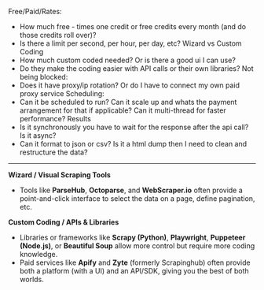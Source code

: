 
Free/Paid/Rates:
- How much free - times one credit or free credits every month (and do those credits roll over)?
- Is there a limit per second, per hour, per day, etc?
Wizard vs Custom Coding
- How much custom coded needed? Or is there a good ui I can use?
- Do they make the coding easier with API calls or their own libraries?
Not being blocked:
- Does it have proxy/ip rotation? Or do I have to connect my own paid proxy service
Scheduling:
- Can it be scheduled to run? Can it scale up and whats the payment arrangement for that if applicable? Can it multi-thread for faster performance?
Results
- Is it synchronously you have to wait for the response after the api call? Is it async? 
- Can it format to json or csv? Is it a html dump then I need to clean and restructure the data?

---

**Wizard / Visual Scraping Tools**

- Tools like **ParseHub**, **Octoparse**, and **WebScraper.io** often provide a point-and-click interface to select the data on a page, define pagination, etc.

**Custom Coding / APIs & Libraries**
- Libraries or frameworks like **Scrapy (Python)**, **Playwright**, **Puppeteer (Node.js)**, or **Beautiful Soup** allow more control but require more coding knowledge.
- Paid services like **Apify** and **Zyte** (formerly Scrapinghub) often provide both a platform (with a UI) and an API/SDK, giving you the best of both worlds.